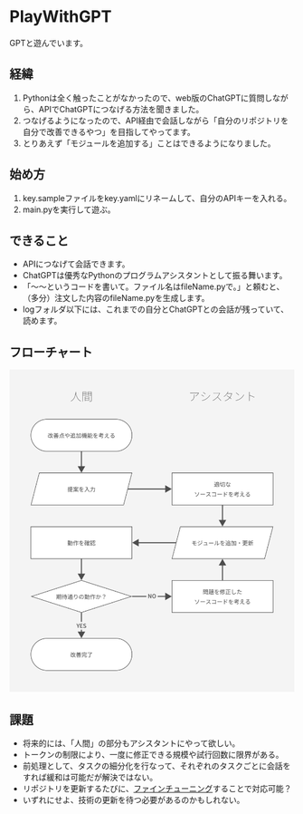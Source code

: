 # PlayWithGPT
GPTと遊んでいます。

## 経緯
1. Pythonは全く触ったことがなかったので、web版のChatGPTに質問しながら、APIでChatGPTにつなげる方法を聞きました。
2. つなげるようになったので、API経由で会話しながら「自分のリポジトリを自分で改善できるやつ」を目指してやってます。
3. とりあえず「モジュールを追加する」ことはできるようになりました。

## 始め方
1. key.sampleファイルをkey.yamlにリネームして、自分のAPIキーを入れる。
2. main.pyを実行して遊ぶ。

## できること
- APIにつなげて会話できます。
- ChatGPTは優秀なPythonのプログラムアシスタントとして振る舞います。
- 「～～というコードを書いて。ファイル名はfileName.pyで。」と頼むと、（多分）注文した内容のfileName.pyを生成します。
- logフォルダ以下には、これまでの自分とChatGPTとの会話が残っていて、読めます。

## フローチャート
![フローチャート図](./assets/chart.svg)  

## 課題
- 将来的には、「人間」の部分もアシスタントにやって欲しい。
- トークンの制限により、一度に修正できる規模や試行回数に限界がある。
- 前処理として、タスクの細分化を行なって、それぞれのタスクごとに会話をすれば緩和は可能だが解決ではない。
- リポジトリを更新するたびに、[ファインチューニング](https://platform.openai.com/docs/guides/fine-tuning)することで対応可能？
- いずれにせよ、技術の更新を待つ必要があるのかもしれない。